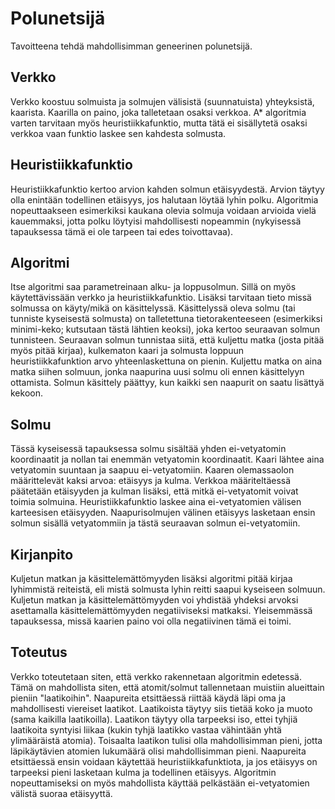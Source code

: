 
# Polunetsijä

Tavoitteena tehdä mahdollisimman geneerinen polunetsijä.

## Verkko

Verkko koostuu solmuista ja solmujen välisistä (suunnatuista) yhteyksistä, kaarista.
Kaarilla on paino, joka talletetaan osaksi verkkoa.
A* algoritmia varten tarvitaan myös heuristiikkafunktio, 
mutta tätä ei sisällytetä osaksi verkkoa vaan funktio laskee sen kahdesta solmusta.

## Heuristiikkafunktio

Heuristiikkafunktio kertoo arvion kahden solmun etäisyydestä. 
Arvion täytyy olla enintään todellinen etäisyys, jos halutaan löytää lyhin polku.
Algoritmia nopeuttaakseen esimerkiksi kaukana olevia solmuja voidaan arvioida vielä kauemmaksi,
jotta polku löytyisi mahdollisesti nopeammin (nykyisessä tapauksessa tämä ei ole tarpeen tai edes toivottavaa).

## Algoritmi

Itse algoritmi saa parametreinaan alku- ja loppusolmun. 
Sillä on myös käytettävissään verkko ja heuristiikkafunktio.
Lisäksi tarvitaan tieto missä solmussa on käyty/mikä on käsittelyssä.
Käsittelyssä oleva solmu (tai tunniste kyseisestä solmusta) on talletettuna tietorakenteeseen 
(esimerkiksi minimi-keko; kutsutaan tästä lähtien keoksi),
joka kertoo seuraavan solmun tunnisteen.
Seuraavan solmun tunnistaa siitä, että kuljettu matka (josta pitää myös pitää kirjaa), 
kulkematon kaari ja solmusta loppuun heuristiikkafunktion arvo yhteenlaskettuna on pienin.
Kuljettu matka on aina matka siihen solmuun, jonka naapurina uusi solmu oli ennen käsittelyyn ottamista.
Solmun käsittely päättyy, kun kaikki sen naapurit on saatu lisättyä kekoon.

## Solmu

Tässä kyseisessä tapauksessa solmu sisältää yhden ei-vetyatomin koordinaatit 
ja nollan tai enemmän vetyatomin koordinaatit.
Kaari lähtee aina vetyatomin suuntaan ja saapuu ei-vetyatomiin.
Kaaren olemassaolon määrittelevät kaksi arvoa: etäisyys ja kulma.
Verkkoa määriteltäessä päätetään etäisyyden ja kulman lisäksi, että mitkä ei-vetyatomit voivat toimia solmuina.
Heuristiikkafunktio laskee aina ei-vetyatomien välisen karteesisen etäisyyden.
Naapurisolmujen välinen etäisyys lasketaan ensin solmun sisällä vetyatommiin ja tästä seuraavan solmun ei-vetyatomiin.

## Kirjanpito

Kuljetun matkan ja käsittelemättömyyden lisäksi algoritmi pitää kirjaa lyhimmistä reiteistä, 
eli mistä solmusta lyhin reitti saapui kyseiseen solmuun.
Kuljetun matkan ja käsittelemättömyyden voi yhdistää yhdeksi arvoksi asettamalla käsittelemättömyyden negatiiviseksi matkaksi.
Yleisemmässä tapauksessa, missä kaarien paino voi olla negatiivinen tämä ei toimi.

## Toteutus

Verkko toteutetaan siten, että verkko rakennetaan algoritmin edetessä.
Tämä on mahdollista siten, että atomit/solmut tallennetaan muistiin alueittain pieniin "laatikoihin".
Naapureita etsittäessä riittää käydä läpi oma ja mahdollisesti viereiset laatikot.
Laatikoista täytyy siis tietää koko ja muoto (sama kaikilla laatikoilla).
Laatikon täytyy olla tarpeeksi iso, ettei tyhjiä laatikoita syntyisi liikaa 
(kukin tyhjä laatikko vastaa vähintään yhtä ylimääräistä atomia).
Toisaalta laatikon tulisi olla mahdollisimman pieni, jotta läpikäytävien atomien lukumäärä olisi mahdollisimman pieni.
Naapureita etsittäessä ensin voidaan käytettää heuristiikkafunktiota, 
ja jos etäisyys on tarpeeksi pieni lasketaan kulma ja todellinen etäisyys.
Algoritmin nopeuttamiseksi on myös mahdollista käyttää pelkästään ei-vetyatomien välistä suoraa etäisyyttä.
